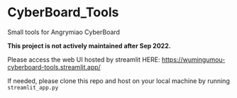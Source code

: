 # CyberBoard_Tools
Small tools for Angrymiao CyberBoard

**This project is not actively maintained after Sep 2022.**

Please access the web UI hosted by streamlit HERE: https://wumingumou-cyberboard-tools.streamlit.app/

If needed, please clone this repo and host on your local machine by running `streamlit_app.py`
